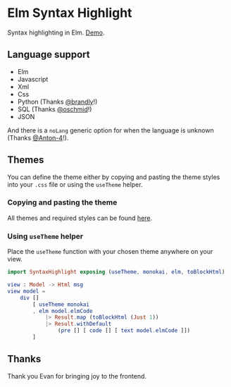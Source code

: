# Elm Syntax Highlight

Syntax highlighting in Elm. [Demo](https://pablohirafuji.github.io/elm-syntax-highlight/).


## Language support

- Elm
- Javascript
- Xml
- Css
- Python (Thanks [@brandly](https://github.com/brandly)!)
- SQL (Thanks [@oschmid](https://github.com/oschmid)!)
- JSON

And there is a `noLang` generic option for when the language is unknown (Thanks [@Anton-4](https://github.com/Anton-4)!).


## Themes

You can define the theme either by copying and pasting the theme styles into your `.css` file or using the `useTheme` helper.

### Copying and pasting the theme

All themes and required styles can be found [here](https://pablohirafuji.github.io/elm-syntax-highlight/themes.html).

### Using `useTheme` helper

Place the `useTheme` function with your chosen theme anywhere on your view.

```elm
import SyntaxHighlight exposing (useTheme, monokai, elm, toBlockHtml)

view : Model -> Html msg
view model =
    div []
        [ useTheme monokai
        , elm model.elmCode
            |> Result.map (toBlockHtml (Just 1))
            |> Result.withDefault
                (pre [] [ code [] [ text model.elmCode ]])
        ]
```

## Thanks

Thank you Evan for bringing joy to the frontend.